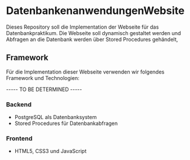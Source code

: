 # DatenbankenanwendungenWebsite

Dieses Repository soll die Implementation der Webseite für das Datenbankpraktikum.
Die Webseite soll dynamisch gestaltet werden und Abfragen an die Datenbank werden über Stored Procedures gehändelt,

## Framework

Für die Implementation dieser Webseite verwenden wir folgendes Framework und Technologien:

----- TO BE DETERMINED -----

### Backend
- PostgreSQL als Datenbanksystem
- Stored Procedures für Datenbankabfragen

### Frontend
- HTML5, CSS3 und JavaScript

